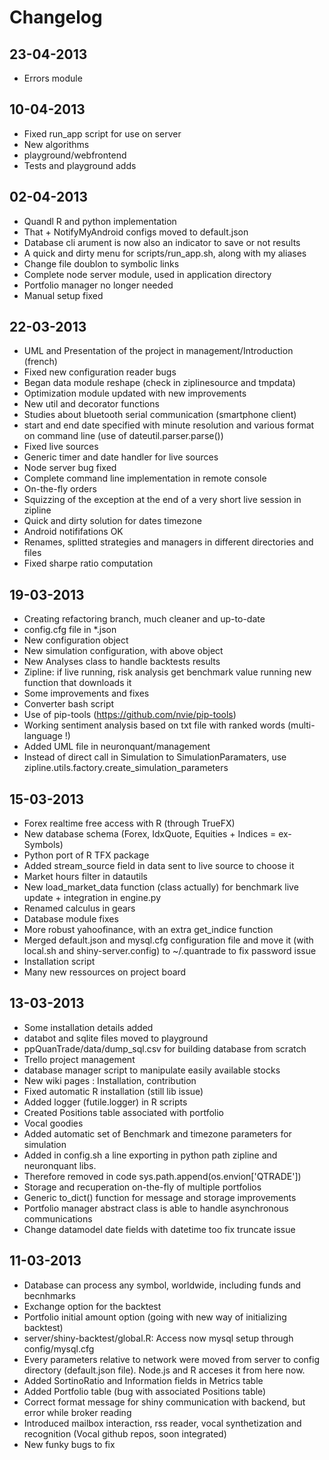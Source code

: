 Changelog
=========

23-04-2013
----------
- Errors module

10-04-2013
----------
- Fixed run_app script for use on server
- New algorithms
- playground/webfrontend
- Tests and playground adds

02-04-2013
----------
- Quandl R and python implementation
- That + NotifyMyAndroid configs moved to default.json
- Database cli arument is now also an indicator to save or not results
- A quick and dirty menu for scripts/run_app.sh, along with my aliases
- Change file doublon to symbolic links
- Complete node server module, used in application directory
- Portfolio manager no longer needed
- Manual setup fixed


22-03-2013
----------
- UML and Presentation of the project in management/Introduction (french)
- Fixed new configuration reader bugs
- Began data module reshape (check in ziplinesource and tmpdata)
- Optimization module updated with new improvements
- New util and decorator functions
- Studies about bluetooth serial communication (smartphone client)
- start and end date specified with minute resolution and various format on command line (use of dateutil.parser.parse())
- Fixed live sources
- Generic timer and date handler for live sources
- Node server bug fixed
- Complete command line implementation in remote console
- On-the-fly orders
- Squizzing of the exception at the end of a very short live session in zipline
- Quick and dirty solution for dates timezone
- Android notififations OK
- Renames, splitted strategies and managers in different directories and files
- Fixed sharpe ratio computation


19-03-2013
----------
- Creating refactoring branch, much cleaner and up-to-date
- config.cfg file in *.json
- New configuration object
- New simulation configuration, with above object
- New Analyses class to handle backtests results
- Zipline: if live running, risk analysis get benchmark value running new function that downloads it
- Some improvements and fixes
- Converter bash script
- Use of pip-tools (https://github.com/nvie/pip-tools)
- Working sentiment analysis based on txt file with ranked words (multi-language !)
- Added UML file in neuronquant/management
- Instead of direct call in Simulation to SimulationParamaters, use zipline.utils.factory.create_simulation_parameters


15-03-2013
----------
- Forex realtime free access with R (through TrueFX)
- New database schema (Forex, IdxQuote, Equities + Indices = ex-Symbols)
- Python port of R TFX package
- Added stream_source field in data sent to live source to choose it
- Market hours filter in datautils
- New load_market_data function (class actually) for benchmark live update + integration in engine.py
- Renamed calculus in gears
- Database module fixes
- More robust yahoofinance, with an extra get_indice function
- Merged default.json and mysql.cfg configuration file and move it (with local.sh and shiny-server.config) to ~/.quantrade to fix password issue
- Installation script
- Many new ressources on project board


13-03-2013
----------
- Some installation details added
- databot and sqlite files moved to playground
- ppQuanTrade/data/dump_sql.csv for building database from scratch
- Trello project management
- database manager script to manipulate easily available stocks
- New wiki pages : Installation, contribution
- Fixed automatic R installation (still lib issue)
- Added logger (futile.logger) in R scripts
- Created Positions table associated with portfolio
- Vocal goodies
- Added automatic set of Benchmark and timezone parameters for simulation
- Added in config.sh a line exporting in python path zipline and neuronquant libs. 
- Therefore removed in code sys.path.append(os.envion['QTRADE'])
- Storage and recuperation on-the-fly of multiple portfolios
- Generic to_dict() function for message and storage improvements
- Portfolio manager abstract class is able to handle asynchronous communications
- Change datamodel date fields with datetime too fix truncate issue


11-03-2013
----------
- Database can process any symbol, worldwide, including funds and becnhmarks
- Exchange option for the backtest
- Portfolio initial amount option (going with new way of initializing backtest)
- server/shiny-backtest/global.R: Access now mysql setup through config/mysql.cfg
- Every parameters relative to network were moved from server to config directory (default.json file). Node.js and R acceses it from here now.
- Added SortinoRatio and Information fields in Metrics table
- Added Portfolio table (bug with associated Positions table)
- Correct format message for shiny communication with backend, but error while broker reading
- Introduced mailbox interaction, rss reader, vocal synthetization and recognition (Vocal github repos, soon integrated)
- New funky bugs to fix
